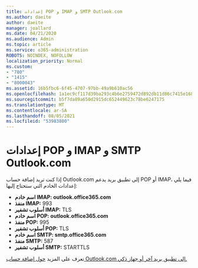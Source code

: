 ```yaml
---
title: إعدادات POP و IMAP و SMTP Outlook.com
ms.author: daeite
author: daeite
manager: joallard
ms.date: 04/21/2020
ms.audience: Admin
ms.topic: article
ms.service: o365-administration
ROBOTS: NOINDEX, NOFOLLOW
localization_priority: Normal
ms.custom:
- "780"
- "1415"
- "8000043"
ms.assetid: 16b5fbc6-6f45-4707-97bb-49a9b610ac56
ms.openlocfilehash: 1a1ec9cf117d39ba293c4b6e2759472d892db11d86c7415e1689027aa8a728ba
ms.sourcegitcommit: b5f7da89a650d2915dc652449623c78be6247175
ms.translationtype: MT
ms.contentlocale: ar-SA
ms.lasthandoff: 08/05/2021
ms.locfileid: "53983800"
---
```

# <a name="pop-imap-and-smtp-settings-for-outlookcom"></a>إعدادات POP و IMAP و SMTP Outlook.com

إذا كنت تريد إضافة حساب Outlook.com إلى تطبيق بريد يدعم POP أو IMAP، فيما يلي إعدادات الخادم التي ستحتاج إليها:
  
- **اسم خادم IMAP: outlook.office365.com**
- **منفذ IMAP:** 993
- **أسلوب تشفير IMAP:** TLS
- **اسم خادم POP: outlook.office365.com**  
- **منفذ POP:** 995  
- **أسلوب تشفير POP:** TLS  
- **اسم خادم SMTP: smtp.office365.com**
- **منفذ SMTP:** 587
- **أسلوب تشفير SMTP:** STARTTLS

تعرف على المزيد [حول إضافة حساب Outlook.com إلى تطبيق بريد آخر أو جهاز ذكي.](https://support.office.com/article/73f3b178-0009-41ae-aab1-87b80fa94970?wt.mc_id=Office_Outlook_com_Alchemy)